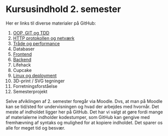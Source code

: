 # Kursusindhold 2. semester

Her er links til diverse materialer på GitHub:

1. [OOP, GIT og TDD](./oop_git_tdd/README.md)
2. [HTTP protokollen og netværk](./http_network/README.md)
3. [Tråde og performance](./threads/README.md)
4. Databaser
5. [Frontend](./webstack/frontend/README.md)
6. [Backend](./webstack/backend/README.md)
7. Lifehack
8. Cupcake
9. [Linux og deployment](./linux_and_deployment/README.md)
10. 3D-print / SVG tegninger
11. Forretningsforståelse
12. Semesterprojekt

Selve afviklingen af 2. semester foregår via Moodle. Dvs, at man på Moodle kan se tid/sted for undervisningen og hvad der arbejdes med hvornår. Det meste af indholdet ligger her på GitHub. Det har vi valgt at gøre fordi mange af materialerne indholder kodestumper, som GitHub kan gengive med fremhævning af syntaks og mulighed for at kopiere indholdet. Det sparer os alle for meget tid og besvær.
